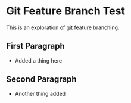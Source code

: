 # Git Feature Branch Test

This is an exploration of git feature branching.

## First Paragraph

* Added a thing here

## Second Paragraph

* Another thing added